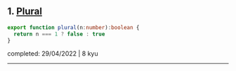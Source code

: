 ## 1. [Plural](https://www.codewars.com/kata/52ceafd1f235ce81aa00073a)

```typescript
export function plural(n:number):boolean {
  return n === 1 ? false : true
}
```


completed: 29/04/2022 | 8 kyu


------


<br>


<br>
